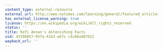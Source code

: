 ```yaml
---
content_type: external-resource
external_url: http://www.nytimes.com/learning/general/featured_articles/980928monday.html
has_external_license_warning: true
license: https://en.wikipedia.org/wiki/All_rights_reserved
status: ''
title: Kofi Annan's Astonishing Facts
uid: 4159b057-957a-41b3-a67c-c4c8ba487622
wayback_url: ''
---
```

